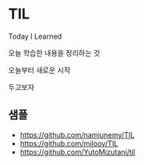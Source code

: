 # TIL

Today I Learned

오늘 학습한 내용을 정리하는 것

오늘부터 새로운 시작

두고보자


## 샘플
- https://github.com/namjunemy/TIL
- https://github.com/milooy/TIL
- https://github.com/YutoMizutani/til
